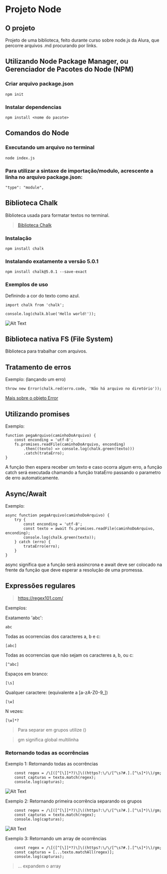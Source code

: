 # Projeto Node

## O projeto
Projeto de uma biblioteca, feito durante curso sobre node.js da Alura, que percorre arquivos .md procurando por links. 

## Utilizando Node Package Manager, ou Gerenciador de Pacotes do Node (NPM)

### Criar arquivo package.json
```
npm init
```

### Instalar dependencias
```
npm install <nome do pacote>
```

## Comandos do Node
### Executando um arquivo no terminal
```
node index.js 
```

### Para utilizar a sintaxe de importação/modulo, acrescente a linha no arquivo package.json:
```
"type": "module",
```

## Biblioteca Chalk
Biblioteca usada para formatar textos no terminal. 

> [Biblioteca Chalk](https://www.npmjs.com/package/chalk)

### Instalação
```
npm install chalk
```

### Instalando exatamente a versão 5.0.1
```
npm install chalk@5.0.1 --save-exact
```

### Exemplos de uso
Definindo a cor do texto como azul.
```
import chalk from 'chalk';

console.log(chalk.blue('Hello world!'));
```

![Alt Text](https://github.com/DaniPoletto/projeto-node/blob/main/exemplo_chalk1.jpg)

## Biblioteca nativa FS (File System)
Biblioteca para trabalhar com arquivos.

## Tratamento de erros
Exemplo: (lançando um erro)
```
throw new Error(chalk.red(erro.code, 'Não há arquivo no diretório'));
```

[Mais sobre o objeto Error](https://nodejs.org/dist/latest-v16.x/docs/api/errors.html)

## Utilizando promises
Exemplo:
```
function pegaArquivo(caminhoDoArquivo) {
    const enconding = 'utf-8';
    fs.promises.readFile(caminhoDoArquivo, enconding)
        .then((texto) => console.log(chalk.green(texto)))
        .catch(trataErro);
}
```
A função then espera receber um texto e caso ocorra algum erro, a função catch será executada chamando a função trataErro passando o parametro de erro automaticamente. 

## Async/Await
Exemplo:
```
async function pegaArquivo(caminhoDoArquivo) {
    try {
        const enconding = 'utf-8';
        const texto = await fs.promises.readFile(caminhoDoArquivo, enconding);
        console.log(chalk.green(texto));
    } catch (erro) {
        trataErro(erro);
    }
}
```
async significa que a função será assincrona e await deve ser colocado na frente da função que deve esperar a resolução de uma promessa. 

## Expressões regulares
> https://regex101.com/

Exemplos:

Exatamento 'abc': 
```
abc
```

Todas as ocorrencias dos caracteres a, b e c: 
```
[abc]
```

Todas as ocorrencias que não sejam os caracteres a, b, ou c:
```
[^abc]
```

Espaços em branco:
```
[\s]
```

Qualquer caractere: (equivalente a [a-zA-Z0-9_])
```
[\w]
```

N vezes:
```
[\w]*?
```

> Para separar em grupos utilize ()

> gm significa global multilinha

### Retornando todas as ocorrências 
Exemplo 1: Retornando todas as ocorrências

```
    const regex = /\[([^[\]]*?)\]\((https?:\/\/[^\s?#.].[^\s]*)\)/gm;
    const capturas = texto.match(regex);
    console.log(capturas);
```

![Alt Text](https://github.com/DaniPoletto/projeto-node/blob/main/exemplo_regex1.jpg)

Exemplo 2: Retornando primeira ocorrência separando os grupos

```
    const regex = /\[([^[\]]*?)\]\((https?:\/\/[^\s?#.].[^\s]*)\)/gm;
    const capturas = texto.match(regex);
    console.log(capturas);
```

![Alt Text](https://github.com/DaniPoletto/projeto-node/blob/main/exemplo_regex2.jpg)

Exemplo 3: Retornando um array de ocorrências
```
    const regex = /\[([^[\]]*?)\]\((https?:\/\/[^\s?#.].[^\s]*)\)/gm;
    const capturas = [...texto.matchAll(regex)];
    console.log(capturas);
```

> ... expandem o array




